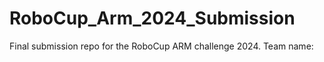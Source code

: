 # RoboCup_Arm_2024_Submission
Final submission repo for the RoboCup ARM challenge 2024. Team name: 
